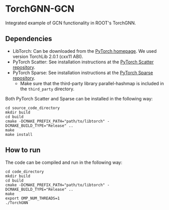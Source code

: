# TorchGNN-GCN
Integrated example of GCN functionality in ROOT's TorchGNN.

## Dependencies
- LibTorch: Can be downloaded from the [PyTorch homepage](https://pytorch.org/). We used version TorchLib 2.0.1 (cxx11 ABI).
- PyTorch Scatter: See installation instructions at the [PyTorch Scatter repository](https://github.com/rusty1s/pytorch_scatter#c-api).
- PyTorch Sparse: See installation instructions at the [PyTorch Sparse repository](https://github.com/rusty1s/pytorch_sparse#c-api).
  - Make sure that the third-party library parallel-hashmap is included in the ```third_party``` directory.

Both PyTorch Scatter and Sparse can be installed in the following way:
```
cd source_code_directory
mkdir build
cd build
cmake -DCMAKE_PREFIX_PATH="path/to/libtorch" -DCMAKE_BUILD_TYPE="Release" ..
make
make install
```

## How to run
The code can be compiled and run in the following way:
```
cd code_directory
mkdir build
cd build
cmake -DCMAKE_PREFIX_PATH="path/to/libtorch" -DCMAKE_BUILD_TYPE="Release" ..
make
export OMP_NUM_THREADS=1
./TorchGNN
```
